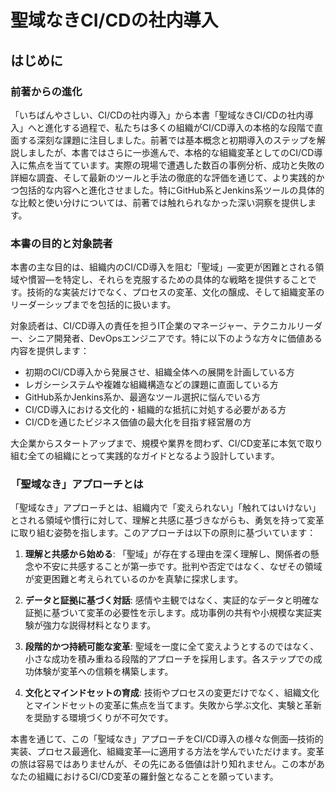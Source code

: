 # 聖域なきCI/CDの社内導入

## はじめに

### 前著からの進化

「いちばんやさしい、CI/CDの社内導入」から本書「聖域なきCI/CDの社内導入」へと進化する過程で、私たちは多くの組織がCI/CD導入の本格的な段階で直面する深刻な課題に注目しました。前著では基本概念と初期導入のステップを解説しましたが、本書ではさらに一歩進んで、本格的な組織変革としてのCI/CD導入に焦点を当てています。実際の現場で遭遇した数百の事例分析、成功と失敗の詳細な調査、そして最新のツールと手法の徹底的な評価を通じて、より実践的かつ包括的な内容へと進化させました。特にGitHub系とJenkins系ツールの具体的な比較と使い分けについては、前著では触れられなかった深い洞察を提供します。

### 本書の目的と対象読者

本書の主な目的は、組織内のCI/CD導入を阻む「聖域」—変更が困難とされる領域や慣習—を特定し、それらを克服するための具体的な戦略を提供することです。技術的な実装だけでなく、プロセスの変革、文化の醸成、そして組織変革のリーダーシップまでを包括的に扱います。

対象読者は、CI/CD導入の責任を担うIT企業のマネージャー、テクニカルリーダー、シニア開発者、DevOpsエンジニアです。特に以下のような方々に価値ある内容を提供します：

- 初期のCI/CD導入から発展させ、組織全体への展開を計画している方
- レガシーシステムや複雑な組織構造などの課題に直面している方
- GitHub系かJenkins系か、最適なツール選択に悩んでいる方
- CI/CD導入における文化的・組織的な抵抗に対処する必要がある方
- CI/CDを通じたビジネス価値の最大化を目指す経営層の方

大企業からスタートアップまで、規模や業界を問わず、CI/CD変革に本気で取り組む全ての組織にとって実践的なガイドとなるよう設計しています。

### 「聖域なき」アプローチとは

「聖域なき」アプローチとは、組織内で「変えられない」「触れてはいけない」とされる領域や慣行に対して、理解と共感に基づきながらも、勇気を持って変革に取り組む姿勢を指します。このアプローチは以下の原則に基づいています：

1. **理解と共感から始める**: 「聖域」が存在する理由を深く理解し、関係者の懸念や不安に共感することが第一歩です。批判や否定ではなく、なぜその領域が変更困難と考えられているのかを真摯に探求します。
    
2. **データと証拠に基づく対話**: 感情や主観ではなく、実証的なデータと明確な証拠に基づいて変革の必要性を示します。成功事例の共有や小規模な実証実験が強力な説得材料となります。
    
3. **段階的かつ持続可能な変革**: 聖域を一度に全て変えようとするのではなく、小さな成功を積み重ねる段階的アプローチを採用します。各ステップでの成功体験が変革への信頼を構築します。
    
4. **文化とマインドセットの育成**: 技術やプロセスの変更だけでなく、組織文化とマインドセットの変革に焦点を当てます。失敗から学ぶ文化、実験と革新を奨励する環境づくりが不可欠です。
    

本書を通じて、この「聖域なき」アプローチをCI/CD導入の様々な側面—技術的実装、プロセス最適化、組織変革—に適用する方法を学んでいただけます。変革の旅は容易ではありませんが、その先にある価値は計り知れません。この本があなたの組織におけるCI/CD変革の羅針盤となることを願っています。